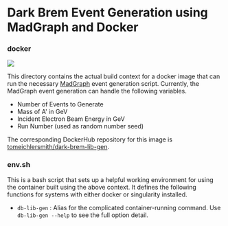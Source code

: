 
# Dark Brem Event Generation using MadGraph and Docker

### docker

<a href="https://github.com/tomeichlersmith/mg-dark-brem/actions" alt="Actions">
    <img src="https://github.com/tomeichlersmith/mg-dark-brem/workflows/Build/badge.svg" />
</a>

This directory contains the actual build context for a docker image that can run the necessary [MadGraph](https://cp3.irmp.ucl.ac.be/projects/madgraph/) event generation script.
Currently, the MadGraph event generation can handle the following variables.

- Number of Events to Generate
- Mass of A' in GeV
- Incident Electron Beam Energy in GeV
- Run Number (used as random number seed) 

The corresponding DockerHub repository for this image is [tomeichlersmith/dark-brem-lib-gen](https://hub.docker.com/repository/docker/tomeichlersmith/dark-brem-lib-gen).

### env.sh
This is a bash script that sets up a helpful working environment for using the container built using the above context.
It defines the following functions for systems with either docker or singularity installed.

- `db-lib-gen` : Alias for the complicated container-running command. Use `db-lib-gen --help` to see the full option detail.
